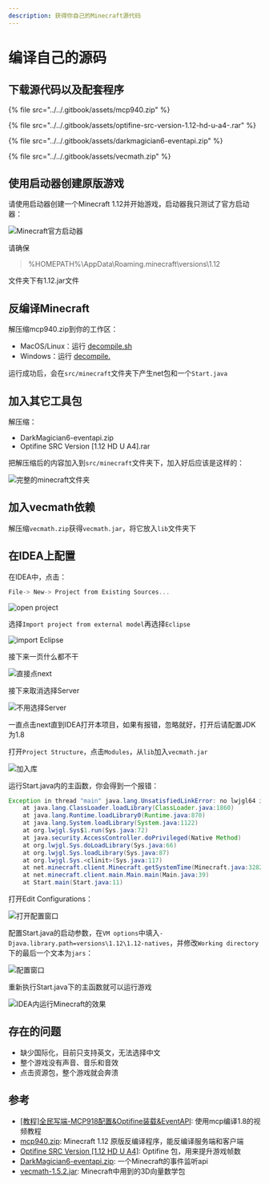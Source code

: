 ```yaml
---
description: 获得你自己的Minecraft源代码
---
```


# 编译自己的源码

## 下载源代码以及配套程序

{% file src="../../.gitbook/assets/mcp940.zip" %}

{% file src="../../.gitbook/assets/optifine-src-version-1.12-hd-u-a4-.rar" %}

{% file src="../../.gitbook/assets/darkmagician6-eventapi.zip" %}

{% file src="../../.gitbook/assets/vecmath.zip" %}

## 使用启动器创建原版游戏

请使用启动器创建一个Minecraft 1.12并开始游戏，启动器我只测试了官方启动器：

![Minecraft&#x5B98;&#x65B9;&#x542F;&#x52A8;&#x5668;](../../.gitbook/assets/minecraft-lan.png)

请确保

> %HOMEPATH%\AppData\Roaming\.minecraft\versions\1.12

文件夹下有1.12.jar文件

## 反编译Minecraft

解压缩mcp940.zip到你的工作区：

* MacOS/Linux：运行 [decompile.sh](https://github.com/WangTingZheng/mcp940/blob/master/decompile.sh)
* Windows：运行 [decompile.](https://github.com/WangTingZheng/mcp940/blob/master/decompile.sh)

运行成功后，会在`src/minecraft`文件夹下产生net包和一个`Start.java`

## 加入其它工具包

解压缩：

* DarkMagician6-eventapi.zip
* Optifine SRC Version \[1.12 HD U A4\].rar

把解压缩后的内容加入到`src/minecraft`文件夹下，加入好后应该是这样的：

![&#x5B8C;&#x6574;&#x7684;minecraft&#x6587;&#x4EF6;&#x5939;](../../.gitbook/assets/minecraft-folder.png)

## 加入vecmath依赖

解压缩`vecmath.zip`获得`vecmath.jar`，将它放入`lib`文件夹下

## 在IDEA上配置

在IDEA中，点击：

```c
File-> New-> Project from Existing Sources...
```

![open project](../../.gitbook/assets/open.png)

选择`Import project from external model`再选择`Eclipse`

![import Eclipse](../../.gitbook/assets/import-eclipse.png)

接下来一页什么都不干

![&#x76F4;&#x63A5;&#x70B9;next](../../.gitbook/assets/import-path.png)

接下来取消选择Server

![&#x4E0D;&#x7528;&#x9009;&#x62E9;Server](../../.gitbook/assets/import-client.png)

一直点击next直到IDEA打开本项目，如果有报错，忽略就好，打开后请配置JDK为1.8

打开`Project Structure`，点击`Modules`，从`lib`加入`vecmath.jar`

![&#x52A0;&#x5165;&#x5E93;](../../.gitbook/assets/mod.png)

运行Start.java内的主函数，你会得到一个报错：

```java
Exception in thread "main" java.lang.UnsatisfiedLinkError: no lwjgl64 in java.library.path
	at java.lang.ClassLoader.loadLibrary(ClassLoader.java:1860)
	at java.lang.Runtime.loadLibrary0(Runtime.java:870)
	at java.lang.System.loadLibrary(System.java:1122)
	at org.lwjgl.Sys$1.run(Sys.java:72)
	at java.security.AccessController.doPrivileged(Native Method)
	at org.lwjgl.Sys.doLoadLibrary(Sys.java:66)
	at org.lwjgl.Sys.loadLibrary(Sys.java:87)
	at org.lwjgl.Sys.<clinit>(Sys.java:117)
	at net.minecraft.client.Minecraft.getSystemTime(Minecraft.java:3282)
	at net.minecraft.client.main.Main.main(Main.java:39)
	at Start.main(Start.java:11)
```

打开Edit Configurations：

![&#x6253;&#x5F00;&#x914D;&#x7F6E;&#x7A97;&#x53E3;](../../.gitbook/assets/conf.png)

配置Start.java的启动参数，在`VM options`中填入`-Djava.library.path=versions\1.12\1.12-natives`，并修改`Working directory`下的最后一个文本为`jars`：

![&#x914D;&#x7F6E;&#x7A97;&#x53E3;](../../.gitbook/assets/start.png)

重新执行Start.java下的主函数就可以运行游戏

![IDEA&#x5185;&#x8FD0;&#x884C;Minecraft&#x7684;&#x6548;&#x679C;](../../.gitbook/assets/minecraft.png)

## 存在的问题

* 缺少国际化，目前只支持英文，无法选择中文
* 整个游戏没有声音、音乐和音效
* 点击资源包，整个游戏就会奔溃

## 参考

* [\[教程\]全民写端-MCP918配置&Optifine装载&EventAPI](https://www.bilibili.com/video/BV1W741127EZ): 使用mcp编译1.8的视频教程
* [mcp940.zip](http://www.modcoderpack.com/): Minecraft 1.12 原版反编译程序，能反编译服务端和客户端
* [Optifine SRC Version \[1.12 HD U A4\]](https://optifinesource.co.uk/downloads/1-12.html): Optifine 包，用来提升游戏帧数
* [DarkMagician6-eventapi.zip](https://bitbucket.org/DarkMagician6/eventapi/downloads/): 一个Minecraft的事件监听api
* [vecmath-1.5.2.jar](https://mvnrepository.com/artifact/javax.vecmath/vecmath/1.5.2): Minecraft中用到的3D向量数学包

